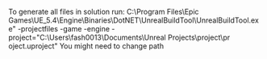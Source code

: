 To generate all files in solution run: 
C:\Program Files\Epic Games\UE_5.4\Engine\Binaries\DotNET\UnrealBuildTool\UnrealBuildTool.exe" -projectfiles -game -engine -project="C:\Users\fash0013\Documents\Unreal Projects\project\pr oject.uproject"
You might need to change path
